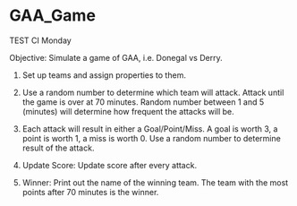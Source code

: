 # GAA_Game

TEST CI Monday

Objective:
Simulate a game of GAA, i.e. Donegal vs Derry.

1) Set up teams and assign properties to them.

2) Use a random number to determine which team will attack.
   Attack until the game is over at 70 minutes.
   Random number between 1 and 5 (minutes) will determine how frequent the attacks will be.

3) Each attack will result in either a Goal/Point/Miss.
   A goal is worth 3, a point is worth 1, a miss is worth 0.
   Use a random number to determine result of the attack.

4) Update Score: Update score after every attack.

5) Winner: Print out the name of the winning team.
   The team with the most points after 70 minutes is the winner.
